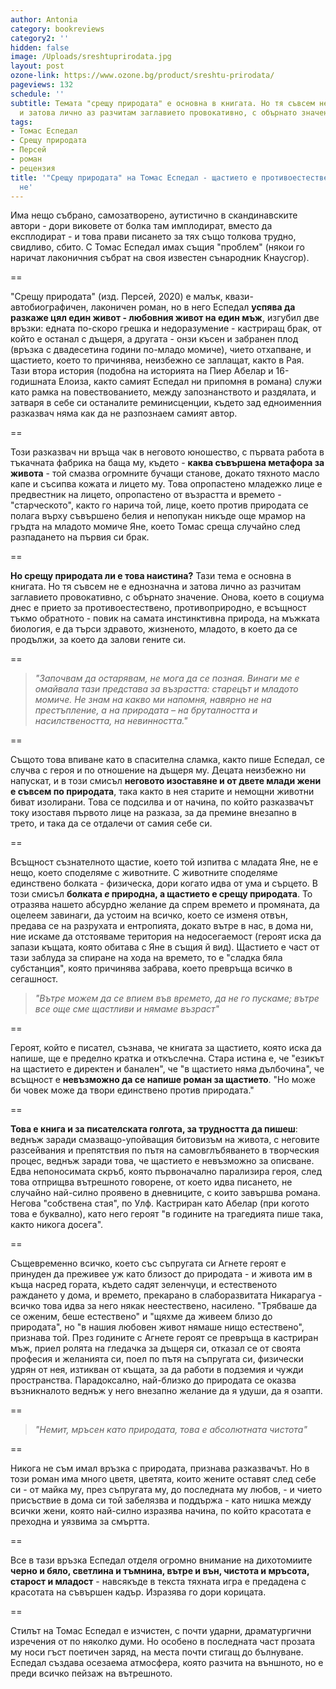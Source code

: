 ```yaml
---
author: Antonia
category: bookreviews
category2: ''
hidden: false
image: /Uploads/sreshtuprirodata.jpg
layout: post
ozone-link: https://www.ozone.bg/product/sreshtu-prirodata/
pageviews: 132
schedule: ''
subtitle: Темата "срещу природата" е основна в книгата. Но тя съвсем не е еднозначна
  и затова лично аз разчитам заглавието провокативно, с обърнато значение
tags:
- Томас Еспедал
- Срещу природата
- Персей
- роман
- рецензия
title: '"Срещу природата" на Томас Еспедал - щастието е противоестествено, болката
  не'
---
```


Има нещо събрано, самозатворено, аутистично в скандинавските автори - дори виковете от болка там имплодират, вместо да експлодират - и това прави писането за тях също толкова трудно, свидливо, сбито. С Томас Еспедал имах същия "проблем" (някои го наричат лаконичния събрат на своя известен сънародник Кнаусгор).

\==

"Срещу природата" (изд. Персей, 2020) е малък, квази-автобиографичен, лаконичен роман, но в него Еспедал **успява да разкаже цял един живот - любовния живот на един мъж**, изгубил две връзки: едната по-скоро грешка и недоразумение - кастриращ брак, от който е останал с дъщеря, а другата - онзи късен и забранен плод (връзка с двадесетина години по-младо момиче), чието отхапване, и щастието, което то причинява, неизбежно се заплащат, както в Рая. Тази втора история (подобна на историята на Пиер Абелар и 16-годишната Елоиза, както самият Еспедал ни припомня в романа) служи като рамка на повествованието, между запознанството и раздялата, и затваря в себе си останалите реминисценции, където зад едноименния разказвач няма как да не разпознаем самият автор.  

\==

Този разказвач ни връща чак в неговото юношество, с първата работа в тъкачната фабрика на баща му, където - **каква съвършена метафора за живота** - той смазва огромните бучащи станове, докато тяхното масло капе и съсипва кожата и лицето му. Това опропастено младежко лице е предвестник на лицето, опропастено от възрастта и времето - "старческото", както го нарича той, лице, което против природата се полага върху съвършено белия и непопукан никъде още мрамор на гръдта на младото момиче Яне, което Томас среща случайно след разпадането на първия си брак. 

\==

**Но срещу природата ли е това наистина?** Тази тема е основна в книгата. Но тя съвсем не е еднозначна и затова лично аз разчитам заглавието провокативно, с обърнато значение. Онова, което в социума днес е прието за противоестествено, противоприродно, е всъщност тъкмо обратното - повик на самата инстинктивна природа, на мъжката биология, е да търси здравото, жизненото, младото, в което да се продължи, за което да залови гените си. 

\==

> *"Започвам да остарявам, не мога да се позная. Винаги ме е омайвала тази представа за възрастта:
> старецът и младото момиче. Не знам на какво ми напомня, навярно не на престъпление, а на природата – на бруталността и насилствеността, на невинността."*

\==

Същото това впиване като в спасителна сламка, както пише Еспедал, се случва с героя и по отношение на дъщеря му. Децата неизбежно ни напускат, и в този смисъл **неговото изоставяне и от двете млади жени е съвсем по природата**, така както в нея старите и немощни животни биват изолирани. Това се подсилва и от начина, по който разказвачът току изоставя първото лице на разказа, за да премине внезапно в трето, и така да се отдалечи от самия себе си. 

\==

Всъщност съзнателното щастие, което той изпитва с младата Яне, не е нещо, което споделяме с животните. С животните споделяме единствено болката - физическа, дори когато идва от ума и сърцето. В този смисъл **болката *е* природна, а щастието е срещу природата**. То отразява нашето абсурдно желание да спрем времето и промяната, да оцелеем завинаги, да устоим на всичко, което се изменя отвън, предава се на разрухата и ентропията, докато вътре в нас, в дома ни, ние искаме да отстояваме територия на недосегаемост (героят иска да запази къщата, която обитава с Яне в същия й вид). Щастието е част от тази заблуда за спиране на хода на времето, то е "сладка бяла субстанция", която причинява забрава, което превръща всичко в сегашност. 

> *"Вътре можем да се впием във времето, да не го пускаме; вътре все още сме щастливи и нямаме възраст"*

\==

Героят, който е писател, съзнава, че книгата за щастието, която иска да напише, ще е пределно кратка и откъслечна. Стара истина е, че "езикът на щастието е директен и банален", че "в щастието няма дълбочина", че всъщност е **невъзможно да се напише роман за щастието**. "Но може би човек може да твори единствено против природата." 

\==

**Това е книга и за писателската голгота, за трудността да пишеш**: веднъж заради смазващо-упойващия битовизъм на живота, с неговите разсейвания и препятствия по пътя на самовглъбяването в творческия процес, веднъж заради това, че щастието е невъзможно за описване. Едва непоносимата скръб, която първоначално парализира героя, след това отприщва вътрешното говорене, от което идва писането, не случайно най-силно проявено в дневниците, с които завършва романа. Негова "собствена стая", по Улф. Кастриран като Абелар (при когото това е буквално), като него героят "в годините на трагедията пише така, както никога досега".

\==

Същевременно всичко, което със съпругата си Агнете героят е принуден да преживее уж като близост до природата - и живота им в къща насред гората, където садят зеленчуци, и естественото раждането у дома, и времето, прекарано в слаборазвитата Никарагуа - всичко това идва за него някак неестествено, насилено. "Трябваше да се оженим, беше естествено" и "щяхме да живеем близо до природата", но "в нашия любовен живот нямаше нищо естествено", признава той. През годините с Агнете героят се превръща в кастриран мъж, приел ролята на гледачка за дъщеря си, отказал се от своята професия и желанията си, поел по пътя на съпругата си, физически удрян от нея, изтикван от къщата, за да работи в подземия и чужди пространства. Парадоксално, най-близко до природата се оказва възникналото веднъж у него внезапно желание да я удуши, да я озапти.

\==

> *"Немит, мръсен като природата, това е абсолютната чистота"*

\==

Никога не съм имал връзка с природата, признава разказвачът. Но в този роман има много цветя, цветята, които жените оставят след себе си - от майка му, през съпругата му, до последната му любов, - и чието присъствие в дома си той забелязва и поддържа - като нишка между всички жени, която най-силно изразява начина, по който красотата е преходна и уязвима за смъртта. 

\==

Все в тази връзка Еспедал отделя огромно внимание на дихотомиите **черно и бяло, светлина и тъмнина, вътре и вън, чистота и мръсота, старост и младост** - навсякъде в текста тяхната игра е предадена с красотата на съвършен кадър. Изразява го дори корицата. 

\==

Стилът на Томас Еспедал е изчистен, с почти ударни, драматургични изречения от по няколко думи. Но особено в последната част прозата му носи гъст поетичен заряд, на места почти стигащ до бълнуване. Еспедал създава осезаема атмосфера, която разчита на външното, но е преди всичко пейзаж на вътрешното.